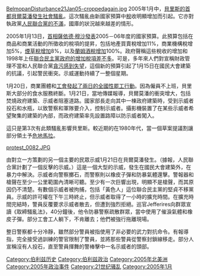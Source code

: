 [BelmopanDisturbance21Jan05-croppedagain.jpg](https://zh.wikipedia.org/wiki/File:BelmopanDisturbance21Jan05-croppedagain.jpg "fig:BelmopanDisturbance21Jan05-croppedagain.jpg") 2005年1月中，[貝里斯的](https://zh.wikipedia.org/wiki/貝里斯 "wikilink")[首都](../Page/首都.md "wikilink")[貝爾莫潘發生](https://zh.wikipedia.org/wiki/貝爾莫潘 "wikilink")[社會騷亂](https://zh.wikipedia.org/wiki/社會騷亂 "wikilink")。這次騷亂由新國家預算中[稅](../Page/稅.md "wikilink")收明顯增加而引起。它亦對執政黨[人民聯合黨的不滿](https://zh.wikipedia.org/wiki/人民聯合黨 "wikilink")，國庫的狀況越來越差的情形。

2005年1月13日，[首相](../Page/伯利兹总理.md "wikilink")[薩依德·穆沙發表](https://zh.wikipedia.org/wiki/薩依德·穆沙 "wikilink")2005－06年度的國家預算。此預算包括在商品和商業活動的所徵收的稅項的提昇，包括地產買賣稅增加11%，商業機構稅增加5%，[煙草稅增加](https://zh.wikipedia.org/wiki/煙草 "wikilink")8%，以及[蘭姆酒稅增加](https://zh.wikipedia.org/wiki/蘭姆酒 "wikilink")100%。政府聲稱這些稅收的增加和1998年上任[聯合民主黨政府的增加稅項差不多](https://zh.wikipedia.org/wiki/聯合民主黨 "wikilink")。可是，多年來人們對宣稱財政管理不當和人民聯合黨[貪污感到失望](https://zh.wikipedia.org/wiki/貪污 "wikilink")，這個新的預算引起了1月15日在國民大會建築的抗議，引起警民衝突。示威運動持續了一整個星期。

1月20日，商業團體和[工會發起了兩日的全國性罷工行動](https://zh.wikipedia.org/wiki/工會 "wikilink")。因為僱員不上班，貝里斯大部分的食水服務終斷。1月21日，當地傳媒報導，貝爾莫潘的衝突增大，包括焚燒政府建築、示威者阻塞道路。國家部長走向其中一棟政府建築時，受到示威者投石和水瓶，以致警察和軍隊要介入，控制示威者。攝影機裝置了在某些示威者希望聚集的建築的內部，而政府建築率先設置路障以防示威者闖入。

這只是第3次有此類騷亂影響貝里斯。較近期的在1980年代，當一個草案提議割讓部分領土予[危地馬拉](https://zh.wikipedia.org/wiki/危地馬拉 "wikilink")。

[protest_0082.JPG](https://zh.wikipedia.org/wiki/File:protest_0082.JPG "fig:protest_0082.JPG")

由對立一方策劃的另一個主要的民眾示威1月21日在貝爾莫潘發生。（據報，人民聯合黨計劃了一個反擊的示威。）這是一個大型的示威，發生在國民大會建築外，在暴力中解決。示威者向警察擲石，而警察則以橡皮子彈和防暴氣體還擊。警報器和槍聲在至少一公里範圍內清晰可聽。至少有一次巨響出現，明顯不是槍聲，而其原因仍不清楚。有數個示威者被拘捕，包括「黃色人」這位聯合民主黨的堅貞不移黨員。示威的許可權在下午三時終止，但示威者取得了一小時的擴充時間。在擴充時間完結時，警員反覆要求示威者散去，但遭到強烈拒絕。巡官Jefferires向群眾宣讀《取締騷亂法》，40分鐘後，他令防暴警察疏散群眾，當中使用了催淚氣體和橡皮子彈。部分工會工人躺下，不肯離去；他們被強行拖離現場。

整日警察都十分冷靜，雖然部分警員被指使用了非必要的武力對抗命令。有報導指，完全接受過訓練的警官限制了警員，並將那些警員從警察封鎖線移走。部分人宣稱沒有人投石，直至警員揮舞的警棒擊中一名示威者的頭部。

[Category:伯利兹历史](https://zh.wikipedia.org/wiki/Category:伯利兹历史 "wikilink") [Category:伯利兹政治](https://zh.wikipedia.org/wiki/Category:伯利兹政治 "wikilink") [Category:2005年北美洲](https://zh.wikipedia.org/wiki/Category:2005年北美洲 "wikilink") [Category:2005年政治事件](https://zh.wikipedia.org/wiki/Category:2005年政治事件 "wikilink") [Category:21世纪骚乱](https://zh.wikipedia.org/wiki/Category:21世纪骚乱 "wikilink") [Category:2005年1月](https://zh.wikipedia.org/wiki/Category:2005年1月 "wikilink")